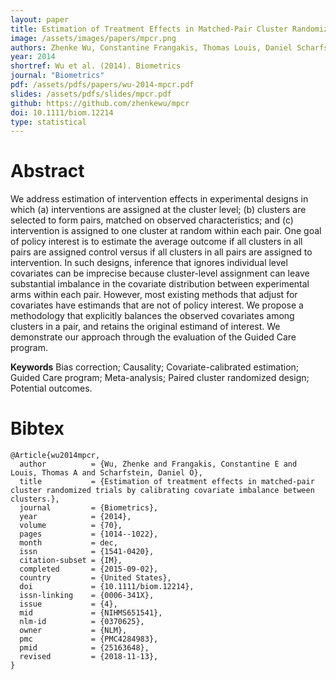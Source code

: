 ```yaml
---
layout: paper
title: Estimation of Treatment Effects in Matched-Pair Cluster Randomized Trials by Calibrating Covariate Imbalance between Clusters
image: /assets/images/papers/mpcr.png
authors: Zhenke Wu, Constantine Frangakis, Thomas Louis, Daniel Scharfstein
year: 2014
shortref: Wu et al. (2014). Biometrics
journal: "Biometrics"
pdf: /assets/pdfs/papers/wu-2014-mpcr.pdf
slides: /assets/pdfs/slides/mpcr.pdf
github: https://github.com/zhenkewu/mpcr
doi: 10.1111/biom.12214
type: statistical
---
```


# Abstract

We address estimation of intervention effects in experimental designs in which (a) interventions are assigned at
the cluster level; (b) clusters are selected to form pairs, matched on observed characteristics; and (c) intervention is assigned
to one cluster at random within each pair. One goal of policy interest is to estimate the average outcome if all clusters in all
pairs are assigned control versus if all clusters in all pairs are assigned to intervention. In such designs, inference that ignores
individual level covariates can be imprecise because cluster-level assignment can leave substantial imbalance in the covariate
distribution between experimental arms within each pair. However, most existing methods that adjust for covariates have
estimands that are not of policy interest. We propose a methodology that explicitly balances the observed covariates among
clusters in a pair, and retains the original estimand of interest. We demonstrate our approach through the evaluation of the
Guided Care program.

**Keywords** Bias correction; Causality; Covariate-calibrated estimation; Guided Care program; Meta-analysis; Paired
cluster randomized design; Potential outcomes.

# Bibtex

```
@Article{wu2014mpcr,
  author          = {Wu, Zhenke and Frangakis, Constantine E and Louis, Thomas A and Scharfstein, Daniel O},
  title           = {Estimation of treatment effects in matched-pair cluster randomized trials by calibrating covariate imbalance between clusters.},
  journal         = {Biometrics},
  year            = {2014},
  volume          = {70},
  pages           = {1014--1022},
  month           = dec,
  issn            = {1541-0420},
  citation-subset = {IM},
  completed       = {2015-09-02},
  country         = {United States},
  doi             = {10.1111/biom.12214},
  issn-linking    = {0006-341X},
  issue           = {4},
  mid             = {NIHMS651541},
  nlm-id          = {0370625},
  owner           = {NLM},
  pmc             = {PMC4284983},
  pmid            = {25163648},
  revised         = {2018-11-13},
}
```